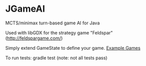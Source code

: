 # JGameAI
MCTS/minimax turn-based game AI for Java

Used with libGDX for the strategy game "Feldspar" (http://feldspargame.com/)

Simply extend GameState to define your game. [Example Games](./src/com/puzzlingplans/ai/games/)

To run tests: gradle test (note: not all tests pass)

